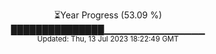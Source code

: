 <p align="center">
⏳Year Progress (53.09 %) <br>
███████████████▁▁▁▁▁▁▁▁▁▁▁▁▁▁▁ <br>
<sub>Updated: Thu, 13 Jul 2023 18:22:49 GMT</sub>
</p>

